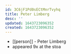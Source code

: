```yaml
---
id: 3C6jF1Pd0sECtMnrTvyhq
title: Peter Limberg
desc: ''
updated: 1643723096352
created: 1643723096352
---
```



- [[person]] - Peter Limberg
- appeared 9x at the stoa
